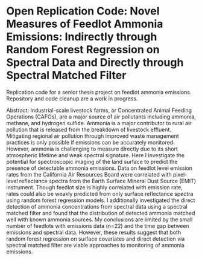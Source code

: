 # Open Replication Code: Novel Measures of Feedlot Ammonia Emissions: Indirectly through Random Forest Regression on Spectral Data and Directly through Spectral Matched Filter

Replication code for a senior thesis project on feedlot ammonia emissions. Repository and code cleanup are a work in progress. 
 
Abstract:
Industrial-scale livestock farms, or Concentrated Animal Feeding Operations (CAFOs), are a major source of air pollutants including ammonia, methane, and hydrogen sulfide. Ammonia is a major contributor to rural air pollution that is released from the breakdown of livestock effluent. Mitigating regional air pollution through improved waste management practices is only possible if emissions can be accurately monitored. However, ammonia is challenging to measure directly due to its short atmospheric lifetime and weak spectral signature.
Here I investigate the potential for spectroscopic imaging of the land surface to predict the presence of detectable ammonia emissions. Data on feedlot level emission rates from the California Air Resources Board were correlated with pixel-level reflectance spectra from the Earth Surface Mineral Dust Source (EMIT) instrument. Though feedlot size is highly correlated with emission rate, rates could also be weakly predicted from only surface reflectance spectra using random forest regression models. I additionally investigated the direct detection of ammonia concentrations from spectral data using a spectral matched filter and found that the distribution of detected ammonia matched well with known ammonia sources. My conclusions are limited by the small number of feedlots with emissions data (n=22) and the time gap between emissions and spectral data. However, these results suggest that both random forest regression on surface covariates and direct detection via spectral matched filter are viable approaches to monitoring of ammonia emissions. 
